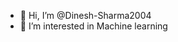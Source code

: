 - 👋 Hi, I’m @Dinesh-Sharma2004
- 👀 I’m interested in Machine learning 


<!---
Dinesh-Sharma2004/Dinesh-Sharma2004 is a ✨ special ✨ repository because its `README.md` (this file) appears on your GitHub profile.
You can click the Preview link to take a look at your changes.
--->
